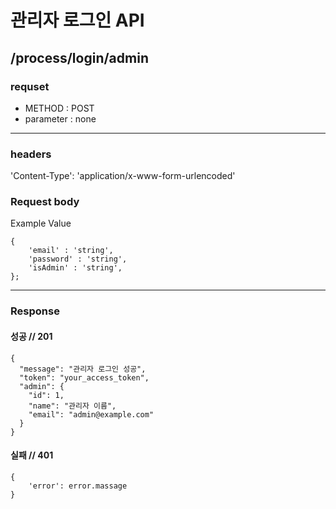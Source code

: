 # 관리자 로그인 API

## /process/login/admin

### requset

- METHOD : POST
- parameter : none

---

### headers

'Content-Type': 'application/x-www-form-urlencoded'

### Request body

Example Value
```
{
	'email' : 'string',
	'password' : 'string',
	'isAdmin' : 'string',
};
```

---

### Response

#### 성공 // 201

```
{
  "message": "관리자 로그인 성공",
  "token": "your_access_token",
  "admin": {
    "id": 1,
    "name": "관리자 이름",
    "email": "admin@example.com"
  }
}

```

#### 실패 // 401

```
{
    'error': error.massage
}
```
